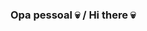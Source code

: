 ### Opa pessoal 💀 / Hi there 💀

<!--

- Meu nome é Pedro mas meu apelido é Pulizs 😀 / My name is Pedro but my nickname is Pulizs 😀
- Tenho 16 anos de idade 👾 / I'm 16 years old 👾
- Eu atualmente estudo informática na IFPR 📖 / I'm currently study computer science at IFPR 📖
- Eu atualmente estou aprendendo Java, html, css, Python, JavaScript, MySQL, C# 💻/ I'm currently learning Java, html, css, Python, JavaScript, MySQL, C# 💻

-->
